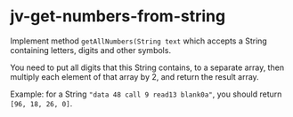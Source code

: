 # jv-get-numbers-from-string

Implement method `getAllNumbers(String text` which accepts a String containing letters, digits and other symbols.

You need to put all digits that this String contains, to a separate array, 
then multiply each element of that array by 2, and return the result array.

Example: for a String `"data 48 call 9 read13 blank0a"`, you should return `[96, 18, 26, 0]`.
